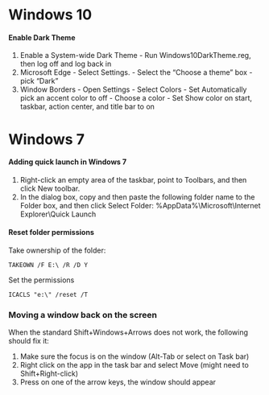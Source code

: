 Windows 10
======

#### Enable Dark Theme

  1. Enable a System-wide Dark Theme
    - Run Windows10DarkTheme.reg, then log off and log back in
  1. Microsoft Edge
    - Select Settings. 
    - Select the “Choose a theme” box
    - pick “Dark” 
  1. Window Borders
    - Open Settings
	- Select Colors
	- Set Automatically pick an accent color to off
	- Choose a color
	- Set Show color on start, taskbar, action center, and title bar to on


Windows 7
======

#### Adding quick launch in Windows 7

  1. Right-click an empty area of the taskbar, point to Toolbars, and then click New toolbar.
  1. In the dialog box, copy and then paste the following folder name to the Folder box, and then click Select Folder:
%AppData%\Microsoft\Internet Explorer\Quick Launch


#### Reset folder permissions

Take ownership of the folder:

    TAKEOWN /F E:\ /R /D Y


Set the permissions

    ICACLS "e:\" /reset /T


### Moving a window back on the screen

When the standard Shift+Windows+Arrows does not work, the following should fix it:

  1. Make sure the focus is on the window (Alt-Tab or select on Task bar)
  1. Right click on the app in the task bar and select Move (might need to Shift+Right-click)
  1. Press on one of the arrow keys, the window should appear
